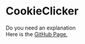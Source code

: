 # CookieClicker
Do you need an explanation<br>
Here is the <a href="https://thearchmage87.github.io/CookieClicker/">GitHub Page.</a>

